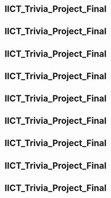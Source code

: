 # IICT_Trivia_Project_Final
# IICT_Trivia_Project_Final
# IICT_Trivia_Project_Final
# IICT_Trivia_Project_Final
# IICT_Trivia_Project_Final
# IICT_Trivia_Project_Final
# IICT_Trivia_Project_Final
# IICT_Trivia_Project_Final
# IICT_Trivia_Project_Final
